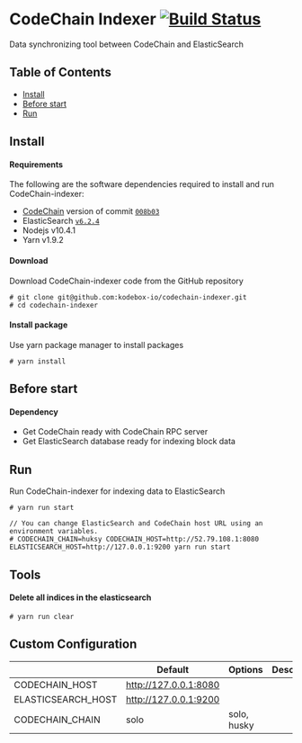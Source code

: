 # CodeChain Indexer [![Build Status](https://travis-ci.org/CodeChain-io/codechain-indexer.svg?branch=master)](https://travis-ci.org/CodeChain-io/codechain-indexer)

Data synchronizing tool between CodeChain and ElasticSearch

## Table of Contents

- [Install](https://github.com/CodeChain-io/codechain-indexer#install)
- [Before start](https://github.com/CodeChain-io/codechain-indexer#before-start)
- [Run](https://github.com/CodeChain-io/codechain-indexer#run)

## Install

#### Requirements

The following are the software dependencies required to install and run CodeChain-indexer:

- [CodeChain](https://github.com/CodeChain-io/codechain) version of commit [`008b03`](https://github.com/CodeChain-io/codechain/commit/008b036289c3c2f5981fa5bd7e0887453edba9bd)
- ElasticSearch [`v6.2.4`](https://www.elastic.co/guide/en/beats/libbeat/6.2/elasticsearch-installation.html)
- Nodejs v10.4.1
- Yarn v1.9.2

#### Download

Download CodeChain-indexer code from the GitHub repository

```
# git clone git@github.com:kodebox-io/codechain-indexer.git
# cd codechain-indexer
```

#### Install package

Use yarn package manager to install packages

```
# yarn install
```

## Before start

#### Dependency

- Get CodeChain ready with CodeChain RPC server
- Get ElasticSearch database ready for indexing block data

## Run

Run CodeChain-indexer for indexing data to ElasticSearch

```
# yarn run start

// You can change ElasticSearch and CodeChain host URL using an environment variables.
# CODECHAIN_CHAIN=huksy CODECHAIN_HOST=http://52.79.108.1:8080 ELASTICSEARCH_HOST=http://127.0.0.1:9200 yarn run start
```

## Tools

#### Delete all indices in the elasticsearch

```
# yarn run clear
```

## Custom Configuration

|                    | Default               | Options     | Description |
| ------------------ | --------------------- | ----------- | ----------- |
| CODECHAIN_HOST     | http://127.0.0.1:8080 |             |             |
| ELASTICSEARCH_HOST | http://127.0.0.1:9200 |             |             |
| CODECHAIN_CHAIN    | solo                  | solo, husky |             |
